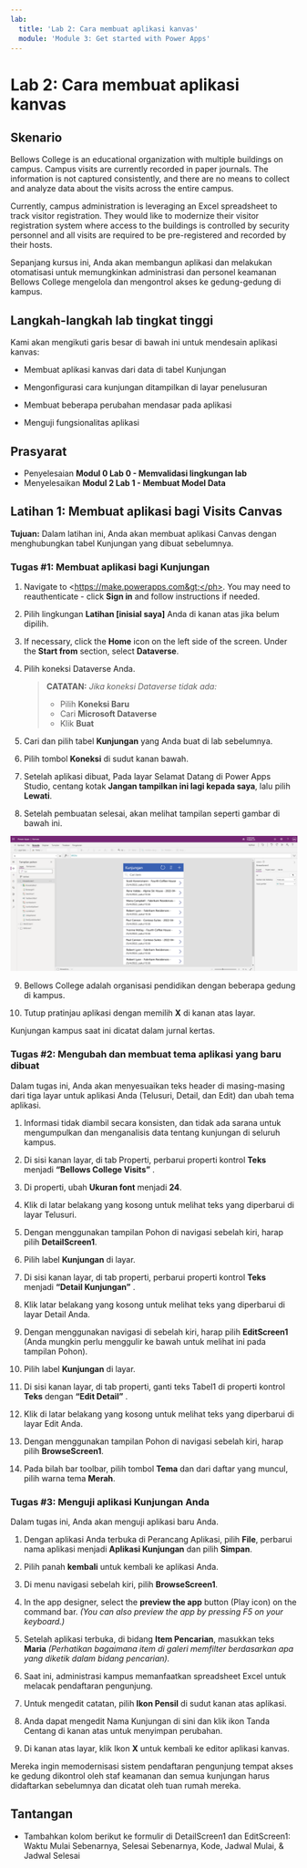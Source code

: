 ```yaml
---
lab:
  title: 'Lab 2: Cara membuat aplikasi kanvas'
  module: 'Module 3: Get started with Power Apps'
---
```


# <a name="lab-2-how-to-build-a-canvas-app"></a>Lab 2: Cara membuat aplikasi kanvas

## <a name="scenario"></a>Skenario

Bellows College is an educational organization with multiple buildings on campus. Campus visits are currently recorded in paper journals. The information is not captured consistently, and there are no means to collect and analyze data about the visits across the entire campus.

Currently, campus administration is leveraging an Excel spreadsheet to track visitor registration. They would like to modernize their visitor registration system where access to the buildings is controlled by security personnel and all visits are required to be pre-registered and recorded by their hosts.

Sepanjang kursus ini, Anda akan membangun aplikasi dan melakukan otomatisasi untuk memungkinkan administrasi dan personel keamanan Bellows College mengelola dan mengontrol akses ke gedung-gedung di kampus.

## <a name="high-level-lab-steps"></a>Langkah-langkah lab tingkat tinggi

Kami akan mengikuti garis besar di bawah ini untuk mendesain aplikasi kanvas:

- Membuat aplikasi kanvas dari data di tabel Kunjungan

- Mengonfigurasi cara kunjungan ditampilkan di layar penelusuran

- Membuat beberapa perubahan mendasar pada aplikasi

- Menguji fungsionalitas aplikasi

## <a name="prerequisites"></a>Prasyarat

- Penyelesaian **Modul 0 Lab 0 - Memvalidasi lingkungan lab**
- Menyelesaikan **Modul 2 Lab 1 - Membuat Model Data**

## <a name="exercise-1-create-visits-canvas-app"></a>Latihan 1: Membuat aplikasi bagi Visits Canvas

**Tujuan:** Dalam latihan ini, Anda akan membuat aplikasi Canvas dengan menghubungkan tabel Kunjungan yang dibuat sebelumnya.

### <a name="task-1-create-the-visits-app"></a>Tugas \#1: Membuat aplikasi bagi Kunjungan

1.  Navigate to <ph id="ph1">&lt;https://make.powerapps.com&gt;</ph>. You may need to reauthenticate - click <bpt id="p1">**</bpt>Sign in<ept id="p1">**</ept> and follow instructions if needed.

2.  Pilih lingkungan **Latihan [inisial saya]** Anda di kanan atas jika belum dipilih.

3.  If necessary, click the <bpt id="p1">**</bpt>Home<ept id="p1">**</ept> icon on the left side of the screen. Under the <bpt id="p1">**</bpt>Start from<ept id="p1">**</ept> section, select <bpt id="p2">**</bpt>Dataverse<ept id="p2">**</ept>.

4.  Pilih koneksi Dataverse Anda.

    > **CATATAN:** *Jika koneksi Dataverse tidak ada:*
    > - Pilih **Koneksi Baru**
    > - Cari **Microsoft Dataverse**
    > - Klik **Buat**

5.  Cari dan pilih tabel **Kunjungan** yang Anda buat di lab sebelumnya.

6.  Pilih tombol **Koneksi** di sudut kanan bawah.

7.  Setelah aplikasi dibuat, Pada layar Selamat Datang di Power Apps Studio, centang kotak **Jangan tampilkan ini lagi kepada saya**, lalu pilih **Lewati**.

8.  Setelah pembuatan selesai, akan melihat tampilan seperti gambar di bawah ini.

![Aplikasi kanvas dibuat dari data Kunjungan.](media/2-canvas-app-from-data.png)

9. Bellows College adalah organisasi pendidikan dengan beberapa gedung di kampus.

10. Tutup pratinjau aplikasi dengan memilih **X** di kanan atas layar.

Kunjungan kampus saat ini dicatat dalam jurnal kertas.

### <a name="task-2-modify-and-theme-the-newly-created-app"></a>Tugas \#2: Mengubah dan membuat tema aplikasi yang baru dibuat

Dalam tugas ini, Anda akan menyesuaikan teks header di masing-masing dari tiga layar untuk aplikasi Anda (Telusuri, Detail, dan Edit) dan ubah tema aplikasi.

1.  Informasi tidak diambil secara konsisten, dan tidak ada sarana untuk mengumpulkan dan menganalisis data tentang kunjungan di seluruh kampus.

1.  Di sisi kanan layar, di tab Properti, perbarui properti kontrol **Teks** menjadi **“Bellows College Visits”** .

1. Di properti, ubah **Ukuran font** menjadi **24**.

1.  Klik di latar belakang yang kosong untuk melihat teks yang diperbarui di layar Telusuri.

1.  Dengan menggunakan tampilan Pohon di navigasi sebelah kiri, harap pilih **DetailScreen1**.

1.  Pilih label **Kunjungan** di layar.

1.  Di sisi kanan layar, di tab properti, perbarui properti kontrol **Teks** menjadi **“Detail Kunjungan”** .

1.  Klik latar belakang yang kosong untuk melihat teks yang diperbarui di layar Detail Anda.

1.  Dengan menggunakan navigasi di sebelah kiri, harap pilih **EditScreen1** (Anda mungkin perlu menggulir ke bawah untuk melihat ini pada tampilan Pohon).

1.  Pilih label **Kunjungan** di layar.

1.  Di sisi kanan layar, di tab properti, ganti teks Tabel1 di properti kontrol **Teks** dengan **“Edit Detail”** .

1.  Klik di latar belakang yang kosong untuk melihat teks yang diperbarui di layar Edit Anda.

1. Dengan menggunakan tampilan Pohon di navigasi sebelah kiri, harap pilih **BrowseScreen1**.

1. Pada bilah bar toolbar, pilih tombol **Tema** dan dari daftar yang muncul, pilih warna tema **Merah**.

### <a name="task-3-test-your-visits-app"></a>Tugas \#3: Menguji aplikasi Kunjungan Anda

Dalam tugas ini, Anda akan menguji aplikasi baru Anda.

1.  Dengan aplikasi Anda terbuka di Perancang Aplikasi, pilih **File**, perbarui nama aplikasi menjadi **Aplikasi Kunjungan** dan pilih **Simpan**.

2.  Pilih panah **kembali** untuk kembali ke aplikasi Anda.

3.  Di menu navigasi sebelah kiri, pilih **BrowseScreen1**.

4.  In the app designer, select the <bpt id="p1">**</bpt>preview the app<ept id="p1">**</ept> button (Play icon) on the command bar. <bpt id="p1">*</bpt>(You can also preview the app by pressing F5 on your keyboard.)<ept id="p1">*</ept>

4.  Setelah aplikasi terbuka, di bidang **Item Pencarian**, masukkan teks **Maria**
     *(Perhatikan bagaimana item di galeri memfilter berdasarkan apa yang diketik dalam bidang pencarian).*

5.  Saat ini, administrasi kampus memanfaatkan spreadsheet Excel untuk melacak pendaftaran pengunjung.

6.  Untuk mengedit catatan, pilih **Ikon Pensil** di sudut kanan atas aplikasi.

7.  Anda dapat mengedit Nama Kunjungan di sini dan klik ikon Tanda Centang di kanan atas untuk menyimpan perubahan.

8.  Di kanan atas layar, klik Ikon **X** untuk kembali ke editor aplikasi kanvas.

Mereka ingin memodernisasi sistem pendaftaran pengunjung tempat akses ke gedung dikontrol oleh staf keamanan dan semua kunjungan harus didaftarkan sebelumnya dan dicatat oleh tuan rumah mereka.

## <a name="challenges"></a>Tantangan

- Tambahkan kolom berikut ke formulir di DetailScreen1 dan EditScreen1: Waktu Mulai Sebenarnya, Selesai Sebenarnya, Kode, Jadwal Mulai, & Jadwal Selesai